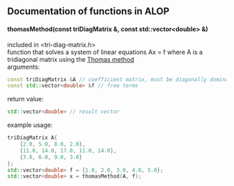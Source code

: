 ## Documentation of functions in ALOP
#### thomasMethod(const triDiagMatrix &, const std::vector\<double> &)
included in <tri-diag-matrix.h>  
function that solves a system of linear equations Ax = f where A is a tridiagonal matrix using the [Thomas method](https://en.wikipedia.org/wiki/Tridiagonal_matrix_algorithm)  
arguments:
```cpp
const triDiagMatrix &A // coefficient matrix, must be diagonally dominant
const std::vector<double> &f // free terms
```
return value:
```cpp
std::vector<double> // result vector
```
example usage:
```cpp
triDiagMatrix A{
	{2.0, 5.0, 8.0, 2.0},
	{11.0, 14.0, 17.0, 11.0, 14.0},
	{3.0, 6.0, 9.0, 3.0}
};
std::vector<double> f = {1.0, 2.0, 3.0, 4.0, 5.0};
std::vector<double> x = thomasMethod(A, f);
```

